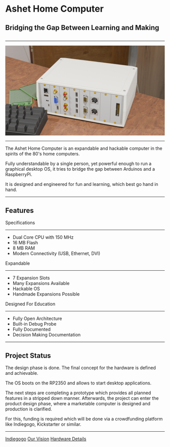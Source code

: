 # Ashet Home Computer

<div class="text-center">

<!-- <h2>The 21st century home computer</h2> -->

<h2>Bridging the Gap Between Learning and Making<h2>

</div>

---

![A rendering of a computer with a slotted design, having 8 slots with several connectors on them.](img/case-rendering.png)

---

The Ashet Home Computer is an expandable and hackable computer in the spirits of the 80's home computers.

Fully understandable by a single person, yet powerful enough to run a graphical desktop OS, it tries to bridge the gap between Arduinos and a RaspberryPi.

It is designed and engineered for fun and learning, which best go hand in hand.

---

<h2 class="display-5 text-center">Features</h2>

<div class="cardset">

<div class="card">
    <div class="card-title">Specifications</div>
    <hr>
    <div class="card-contents">
    <ul>
        <li>Dual Core CPU with 150 MHz</li>
        <li>16 MB Flash</li>
        <li>8 MB RAM</li>
        <li>Modern Connectivity (USB, Ethernet, DVI)</li>
    </ul>
    </div>
</div>

<div class="card">
    <div class="card-title">Expandable</div>
    <hr>
    <div class="card-contents">
    <ul>
        <li>7 Expansion Slots</li>
        <li>Many Expansions Available</li>
        <li>Hackable OS</li>
        <li>Handmade Expansions Possible</li>
    </ul>
    </div>
</div>

<div class="card">
    <div class="card-title">Designed For Education</div>
    <hr>
    <div class="card-contents">
    <ul>
        <li>Fully Open Architecture</li>
        <li>Built-in Debug Probe</li>
        <li>Fully Documented</li>
        <li>Decision Making Documentation</li>
        </ul>
    </div>
</div>

</div>

---

<h2 class="display-5 text-center">Project Status</h2>

The design phase is done. The final concept for the hardware is defined and achievable.

The OS boots on the RP2350 and allows to start desktop applications.

The next steps are completing a prototype which provides all planned features in a stripped down manner. Afterwards, the project can enter the product design phase, where a marketable computer is designed and production is clarified.

For this, funding is required which will be done via a crowdfunding platform like Indiegogo, Kickstarter or similar.

---

<div class="text-center">
    <a href="https://www.indiegogo.com/" class="btn btn-primary" role="button">Indiegogo</a>
    <a href="about/" class="btn btn-primary" role="button">Our Vision</a>
    <a href="hardware/" class="btn btn-primary" role="button">Hardware Details</a>
</div>
